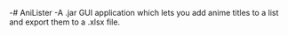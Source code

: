 -# AniLister
-A .jar GUI application which lets you add anime titles to a list and export them to a .xlsx file.
